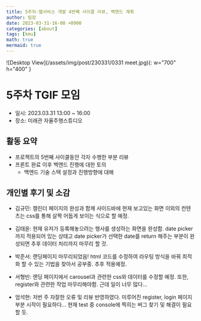 ```yaml
---
title: 5주차-웹서비스 개발 4번째 사이클 리뷰, 백엔드 계획
author: 팀장
date: 2023-03-31-16-00 +0900
categories: [about]
tags: [kmu]
math: true
mermaid: true
---
```


![Desktop View](/assets/img/post/230331/0331 meet.jpg){: w="700" h="400" }

# 5주차 TGIF 모임

- 일시: 2023.03.31 13:00 ~ 16:00
- 장소: 미래관 자율주행스튜디오

## 활동 요약

- 프로젝트의 5번째 사이클동안 각자 수행한 부분 리뷰
- 프론트 완료 이후 백엔드 진행에 대한 토의
  - 백엔드 기술 스택 설정과 진행방향에 대해

## 개인별 후기 및 소감

- 김규민: 캘린더 페이지의 완성과 함께 사이드바에 현재 보고있는 화면 이외의 컨텐츠는 css를 통해 살짝 어둡게 보이는 식으로 할 예정.

- 김태윤: 현재 유저가 등록해놓으려는 행사를 생성하는 화면을 완성함. date picker까지 적용되어 있는 상태고 date picker가 선택한 date를 return 해주는 부분이 완성되면 추후 데이터 처리까지 마무리 할 것.

- 박준서: 랜딩페이지 마무리되었음! html 코드를 수정하여 라우팅 방식을 바꿔 최적화 할 수 있는 기법을 찾아서 공부중. 추후 적용예정.

- 서형빈: 랜딩 페이지에서 carousel과 관련한 css와 데이터를 수정할 예정. 또한, register와 관련한 작업 마무리해야함. 근데 일이 너무 많다...

- 엄석현: 저번 주 자잘한 오류 및 리뷰 반영하였다. 미루어진 register, login 페이지 부분 시작이 필요하다... 현재 test 중 console에 찍히는 버그 찾기 및 해결이 필요할 듯.
